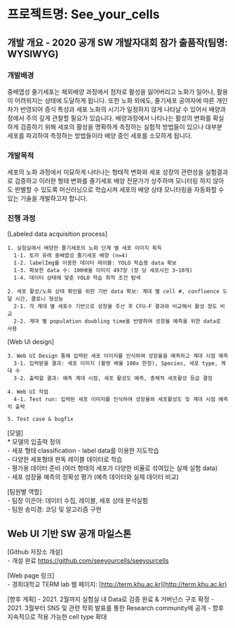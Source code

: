 ﻿# 프로젝트명: See_your_cells

## 개발 개요 - 2020 공개 SW 개발자대회 참가 출품작(팀명: WYSIWYG) 

### 개발배경
    
중배엽성 줄기세포는 체외배양 과정에서 점차로 활성을 잃어버리고 노화가 일어나, 활용이 어려워지는 상태에 도달하게 됩니다. 또한 노화 외에도, 줄기세포 공여자에 따른 개인차가 반영되어 증식 특성과 세포 노화의 시기가 일정하지 않게 나타날 수 있어서 배양과정에서 주의 깊게 관찰할 필요가 있습니다. 
배양과정에서 나타나는 활성의 변화를 확실하게 검증하기 위해 세포의 활성을 명확하게 측정하는 실험적 방법들이 있으나 대부분 세포를 파괴하여 측정하는 방법들이라 배양 중인 세포를 소모하게 됩니다. 


### 개발목적

세포의 노화 과정에서 미묘하게 나타나는 형태적 변화와 세포 성장의 관련성을 실험결과로 검증하고 이러한 형태 변화를 줄기세포 배양 전문가가 상주하며 모니터링 하지 않아도 판별할 수 있도록 머신러닝으로 학습시켜 세포의 배양 상태 모니터링을 자동화할 수 있는 기술을 개발하고자 합니다. 


### 진행 과정
    
[Labeled data acquisition process]

    1. 실험실에서 배양한 줄기세포의 노화 단계 별 세포 이미지 획득
      1-1. 토끼 유래 중배엽성 줄기세포 배양 (n=4)
      1-2. labelImg를 이용한 데이터 레이블: YOLO 학습용 data 확보 
      1-3. 확보한 data 수: 100배율 이미지 497장 (장 당 세포사진 3~10개) 
      1-4. 데이터 상태에 맞춘 YOLO 학습 최적 조건 탐색 

    2. 세포 활성/노화 상태 확인을 위한 기반 data 확보: 계대 별 cell #, confluence 도달 시간, 콜로니 형성능
      2-1. 각 계대 별 세포수 기반으로 성장율 추산 후 CFU-F 결과와 비교해서 활성 정도 비교
      2-2. 계대 별 population doubling time을 반영하여 성장율 예측을 위한 data로 사용


[Web UI design]

    3. Web UI Design 통해 입력된 세포 이미지를 인식하여 성장율을 예측하고 계대 시점 예측
      3-1. 입력받을 결과: 세포 이미지 (촬영 배율 100x 한정), Species, 세포 type, 계대 수
      3-2. 출력할 결과: 예측 계대 시점, 세포 활성도 예측, 총체적 세포활성 등급 결정 
    
    4. Web UI 작업
      4-1. Test run: 입력된 세포 이미지를 인식하여 성장율와 세포활성도 및 계대 시점 예측치 출력
    
    5. Test case & bugfix


[모델]   
    * 모델의 입출력 정의   
      - 세포 형태 classification - label data를 이용한 지도학습   
      - 다양한 세포형태 판독 레이블 데이터로 학습   
      - 평가용 데이터 준비 (여러 형태의 세포가 다양한 비율로 섞여있는 실제 실험 data)   
      - 세포 성장율 예측의 정확성 평가 (예측 데이터와 실제 데이터 비교)   

[팀원별 역할]   
     - 팀장 이은아: 데이터 수집, 레이블, 세포 상태 분석실험   
     - 팀원 송미경: 코딩 및 알고리즘 구현   



## Web UI 기반 SW 공개 마일스톤   
   
[Github 저장소 개설]   
    - 개설 완료 https://github.com/seeyourcells/seeyourcells

[Web page 링크]   
    - 경희대학교 TERM lab 웹 페이지: [http://term.khu.ac.kr](http://term.khu.ac.kr)

[향후 계획]
    - 2021. 2월까지 실험실 내 Data로 검증 완료 & 거버넌스 구조 확정
    - 2021. 3월부터 SNS 및 관련 학회 발표를 통한 Research community에 공개
    - 향후 지속적으로 적용 가능한 cell type 확대

